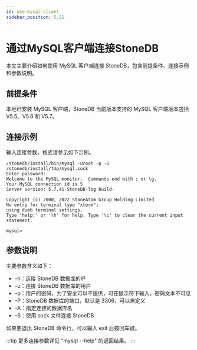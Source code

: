 ```yaml
---
id: use-mysql-client
sidebar_position: 5.21
---
```


# 通过MySQL客户端连接StoneDB

本文主要介绍如何使用 MySQL 客户端连接 StoneDB，包含前提条件、连接示例和参数说明。
## 前提条件
本地已安装 MySQL 客户端，StoneDB 当前版本支持的 MySQL 客户端版本包括 V5.5、V5.6 和 V5.7。
## 连接示例
输入连接参数，格式请参见如下示例。
```shell
/stonedb/install/bin/mysql -uroot -p -S /stonedb/install/tmp/mysql.sock
Enter password: 
Welcome to the MySQL monitor.  Commands end with ; or \g.
Your MySQL connection id is 5
Server version: 5.7.41-StoneDB-log build-

Copyright (c) 2000, 2022 StoneAtom Group Holding Limited
No entry for terminal type "xterm";
using dumb terminal settings.
Type 'help;' or '\h' for help. Type '\c' to clear the current input statement.

mysql> 
```
## 参数说明
主要参数含义如下：

- -h：连接 StoneDB 数据库的IP
- -u：连接 StoneDB 数据库的用户
- -p：用户的密码，为了安全可以不提供，可在提示符下输入，密码文本不可见
- -P：StoneDB 数据库的端口，默认是 3306，可以自定义
- -A：指定连接的数据库名
- -S：使用 sock 文件连接 StoneDB

如果要退出 StoneDB 命令行，可以输入 exit 后按回车键。

:::tip
更多连接参数详见 "mysql --help" 的返回结果。
:::
